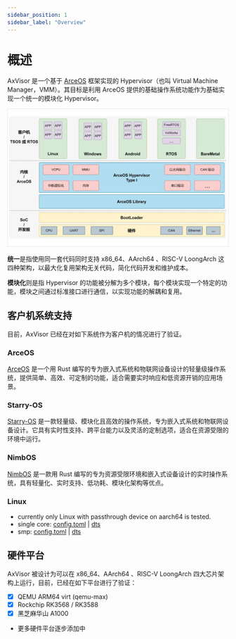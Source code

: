 ```yaml
---
sidebar_position: 1
sidebar_label: "Overview"
---
```


# 概述

AxVisor 是一个基于 [ArceOS](https://github.com/arceos-org/arceos) 框架实现的 Hypervisor（也叫 Virtual Machine Manager，VMM）。其目标是利用 ArceOS 提供的基础操作系统功能作为基础实现一个统一的模块化 Hypervisor。

![AxVisor](./imgs/axvisor.png)

**统一**是指使用同一套代码同时支持 x86_64、AArch64 、RISC-V LoongArch 这四种架构，以最大化复用架构无关代码，简化代码开发和维护成本。

**模块化**则是指 Hypervisor 的功能被分解为多个模块，每个模块实现一个特定的功能，模块之间通过标准接口进行通信，以实现功能的解耦和复用。

## 客户机系统支持

目前，AxVisor 已经在对如下系统作为客户机的情况进行了验证。

### ArceOS

[ArceOS](https://github.com/arceos-org/arceos) 是一个用 Rust 编写的专为嵌入式系统和物联网设备设计的轻量级操作系统，提供简单、高效、可定制的功能，适合需要实时响应和低资源开销的应用场景。
### Starry-OS

[Starry-OS](https://github.com/Starry-OS) 是一款轻量级、模块化且高效的操作系统，专为嵌入式系统和物联网设备设计。它具有实时性支持、跨平台能力以及灵活的定制选项，适合在资源受限的环境中运行。

### NimbOS

[NimbOS](https://github.com/equation314/nimbos) 是一款用 Rust 编写的专为资源受限环境和嵌入式设备设计的实时操作系统，具有轻量化、实时支持、低功耗、模块化架构等优点。

### Linux

* currently only Linux with passthrough device on aarch64 is tested.
* single core: [config.toml](configs/vms/linux-qemu-aarch64.toml) | [dts](configs/vms/linux-qemu.dts)
* smp: [config.toml](configs/vms/linux-qemu-aarch64-smp2.toml) | [dts](configs/vms/linux-qemu-smp2.dts)

## 硬件平台

AxVisor 被设计为可以在 x86_64、AArch64 、RISC-V LoongArch 四大芯片架构上运行，目前，已经在如下平台进行了验证：

- [x] QEMU ARM64 virt (qemu-max)
- [x] Rockchip RK3568 / RK3588
- [x] 黑芝麻华山 A1000
- 更多硬件平台逐步添加中